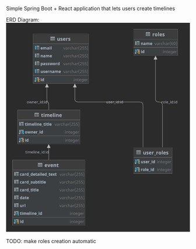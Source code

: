 Simple Spring Boot + React application that lets users create timelines

ERD Diagram:
![Alt text](erd.png?raw=true "ERD Diagram")

TODO:
make roles creation automatic
